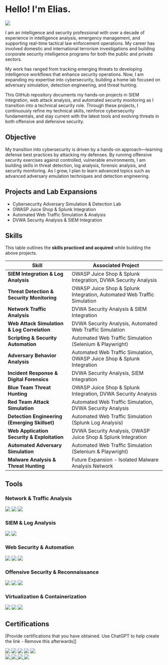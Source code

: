 # Hello! I'm Elias.
<a href="https://www.linkedin.com/in/gelias/"><img src="https://img.shields.io/badge/-LinkedIn-0072b1?&style=for-the-badge&logo=linkedin&logoColor=white" /></a>

I am an intelligence and security professional with over a decade of experience in intelligence analysis, emergency management, and supporting real-time tactical law enforcement operations. My career has involved domestic and international terrorism investigations and building corporate security intelligence programs for both the public and private sectors.

My work has ranged from tracking emerging threats to developing intelligence workflows that enhance security operations. Now, I am expanding my expertise into cybersecurity, building a home lab focused on adversary simulation, detection engineering, and threat hunting.

This GitHub repository documents my hands-on projects in SIEM integration, web attack analysis, and automated security monitoring as I transition into a technical security role. Through these projects, I continuously refine my technical skills, reinforce cybersecurity fundamentals, and stay current with the latest tools and evolving threats in both offensive and defensive security.

## Objective

My transition into cybersecurity is driven by a hands-on approach—learning defense best practices by attacking my defenses. By running offensive security exercises against controlled, vulnerable environments, I am building skills in threat detection, log analysis, forensic analysis, and security monitoring. As I grow, I plan to learn advanced topics such as advanced adversary emulation techniques and detection engineering. 

## Projects and Lab Expansions
- Cybersecurity Adversary Simulation & Detection Lab
- OWASP Juice Shop & Splunk Integration
- Automated Web Traffic Simulation & Analysis
- DVWA Security Analysis & SIEM Integration

## **Skills**
This table outlines the **skills practiced and acquired** while building the above projects.

| **Skill**                                      | **Associated Project**                                              |
|-----------------------------------------------|----------------------------------------------------------------------|
| **SIEM Integration & Log Analysis**           | OWASP Juice Shop & Splunk Integration, DVWA Security Analysis       |
| **Threat Detection & Security Monitoring**    | OWASP Juice Shop & Splunk Integration, Automated Web Traffic Simulation |
| **Network Traffic Analysis**                  | DVWA Security Analysis & SIEM Integration                           |
| **Web Attack Simulation & Log Correlation**   | DVWA Security Analysis, Automated Web Traffic Simulation            |
| **Scripting & Security Automation**           | Automated Web Traffic Simulation (Selenium & Playwright)            |
| **Adversary Behavior Analysis**               | Automated Web Traffic Simulation, OWASP Juice Shop & Splunk Integration |
| **Incident Response & Digital Forensics**     | DVWA Security Analysis, SIEM Integration                            |
| **Blue Team Threat Hunting**                  | OWASP Juice Shop & Splunk Integration, DVWA Security Analysis       |
| **Red Team Attack Simulation**                | Automated Web Traffic Simulation, DVWA Security Analysis            |
| **Detection Engineering (Emerging Skillset)** | Automated Web Traffic Simulation (Splunk Log Analysis)              |
| **Web Application Security & Exploitation**   | DVWA Security Analysis, OWASP Juice Shop & Splunk Integration       |
| **Automated Adversary Simulation**            | Automated Web Traffic Simulation (Selenium & Playwright)            |
| **Malware Analysis & Threat Hunting**         | Future Expansion - Isolated Malware Analysis Network                |
## Tools

### Network & Traffic Analysis
<div> 
    <img src="https://img.shields.io/badge/-Wireshark-1679A7?&style=for-the-badge&logo=Wireshark&logoColor=white" /> 
    <img src="https://img.shields.io/badge/-Nmap-009639?&style=for-the-badge&logo=Nmap&logoColor=white" /> 
    <img src="https://img.shields.io/badge/-Burp_Suite-FF6F00?&style=for-the-badge&logo=Burp-Suite&logoColor=white" /> 
</div>

### SIEM & Log Analysis
<div> 
    <img src="https://img.shields.io/badge/-Splunk-000000?&style=for-the-badge&logo=Splunk&logoColor=white" />       <img src="https://img.shields.io/badge/-Sysmon-6A5ACD?&style=for-the-badge&logo=Windows-Terminal&logoColor=white" /> 
</div>


### Web Security & Automation
<div> 
      <img src="https://img.shields.io/badge/-OWASP_ZAP-000000?&style=for-the-badge&logo=OWASP&logoColor=white" /> 
      <img src="https://img.shields.io/badge/-Selenium-43B02A?&style=for-the-badge&logo=Selenium&logoColor=white" /> 
      <img src="https://img.shields.io/badge/-Playwright-2C2C2C?&style=for-the-badge&logo=Playwright&logoColor=white" /> </div>

### Offensive Security & Reconnaissance
<div> 
    <img src="https://img.shields.io/badge/-Kali_Linux-557C94?&style=for-the-badge&logo=Kali-Linux&logoColor=white" /> 
    <img src="https://img.shields.io/badge/-TheHarvester-8A2BE2?&style=for-the-badge&logo=TheHarvester&logoColor=white" /> 
    <img src="https://img.shields.io/badge/-Maltego-005A9C?&style=for-the-badge&logo=Maltego&logoColor=white" /> </div>

### Virtualization & Containerization
<div> 
    <img src="https://img.shields.io/badge/-VirtualBox-183A61?&style=for-the-badge&logo=VirtualBox&logoColor=white" /> 
    <img src="https://img.shields.io/badge/-Docker-2496ED?&style=for-the-badge&logo=Docker&logoColor=white" />       <img src="https://img.shields.io/badge/-WSL2-4D4D4D?&style=for-the-badge&logo=Windows-Terminal&logoColor=white" /> 
</div>

## Certifications
[Provide certifications that you have obtained. Use ChatGPT to help create the link - Remove this afterwards]]
<div>
<img src="https://img.shields.io/badge/-Security%2B-FF0000?&style=for-the-badge&logo=CompTIA&logoColor=white" />
<img src="https://img.shields.io/badge/-Network%2B-007ACC?&style=for-the-badge&logo=CompTIA&logoColor=white" />
<img src="https://img.shields.io/badge/-A%2B-4D4D4D?&style=for-the-badge&logo=CompTIA&logoColor=white" />
<img src="https://img.shields.io/badge/-CDSA-006400?&style=for-the-badge&logoColor=white" />
<img src="https://img.shields.io/badge/-CCD-000080?&style=for-the-badge&logoColor=white" />
</div>


<div> 
    <a href="https://www.credly.com/badges/63e56aea-2aa1-44dc-88f1-6219ba6d36ec/public_url"> <img src="https://img.shields.io/badge/-Security%2B-FF0000?&style=for-the-badge&logo=CompTIA&logoColor=white" /> </a> 
    <a href="https://certs.ine.com/cc7f774a-cc5a-4568-bb0b-7bd9b962f00f#acc.8Opqz2Tu"> <img src="https://img.shields.io/badge/-eJPT-000000?&style=for-the-badge&logo=INE&logoColor=white" /> </a> 
    <a href="https://www.credly.com/badges/8531d57c-4830-46ad-8949-24518253793d"> <img src="https://img.shields.io/badge/-GCFE-2C3E50?&style=for-the-badge&logo=SANS&logoColor=white" /> </a> 
    <a href="https://www.credly.com/badges/274e6bf0-51f8-4c27-8260-5ce181699ae3/linked_in_profile"> <img src="https://img.shields.io/badge/-GCTI-008080?&style=for-the-badge&logo=SANS&logoColor=white" /> </a> 
</div>
